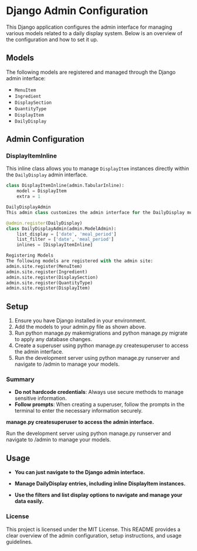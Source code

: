 # Django Admin Configuration

This Django application configures the admin interface for managing various models related to a daily display system. Below is an overview of the configuration and how to set it up.

## Models

The following models are registered and managed through the Django admin interface:

- `MenuItem`
- `Ingredient`
- `DisplaySection`
- `QuantityType`
- `DisplayItem`
- `DailyDisplay`

## Admin Configuration

### DisplayItemInline

This inline class allows you to manage `DisplayItem` instances directly within the `DailyDisplay` admin interface.

```python
class DisplayItemInline(admin.TabularInline):
    model = DisplayItem
    extra = 1

DailyDisplayAdmin
This admin class customizes the admin interface for the DailyDisplay model.

@admin.register(DailyDisplay)
class DailyDisplayAdmin(admin.ModelAdmin):
    list_display = ['date', 'meal_period']
    list_filter = ['date', 'meal_period']
    inlines = [DisplayItemInline]

Registering Models
The following models are registered with the admin site:
admin.site.register(MenuItem)
admin.site.register(Ingredient)
admin.site.register(DisplaySection)
admin.site.register(QuantityType)
admin.site.register(DisplayItem)
```
## Setup
1. Ensure you have Django installed in your environment.
2. Add the models to your admin.py file as shown above.
3. Run python manage.py makemigrations and python manage.py migrate to apply any database changes.
4. Create a superuser using python manage.py createsuperuser to access the admin interface.
5. Run the development server using python manage.py runserver and navigate to /admin to manage your models.

### Summary

- **Do not hardcode credentials**: Always use secure methods to manage sensitive information.
- **Follow prompts**: When creating a superuser, follow the prompts in the terminal to enter the necessary information securely.
 
**manage.py createsuperuser to access the admin interface.**

Run the development server using python manage.py runserver and navigate to /admin to manage your models.

## Usage

- **You can just navigate to the Django admin interface.**
 
- **Manage DailyDisplay entries, including inline DisplayItem instances.**

- **Use the filters and list display options to navigate and manage your data easily.**
### License
This project is licensed under the MIT License.
This README provides a clear overview of the admin configuration, setup instructions, and usage guidelines.
